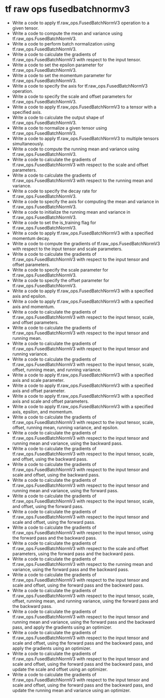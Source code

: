 # tf raw ops fusedbatchnormv3

- Write a code to apply tf.raw_ops.FusedBatchNormV3 operation to a given tensor.
- Write a code to compute the mean and variance using tf.raw_ops.FusedBatchNormV3.
- Write a code to perform batch normalization using tf.raw_ops.FusedBatchNormV3.
- Write a code to calculate the gradients of tf.raw_ops.FusedBatchNormV3 with respect to the input tensor.
- Write a code to set the epsilon parameter for tf.raw_ops.FusedBatchNormV3.
- Write a code to set the momentum parameter for tf.raw_ops.FusedBatchNormV3.
- Write a code to specify the axis for tf.raw_ops.FusedBatchNormV3 operation.
- Write a code to specify the scale and offset parameters for tf.raw_ops.FusedBatchNormV3.
- Write a code to apply tf.raw_ops.FusedBatchNormV3 to a tensor with a specified axis.
- Write a code to calculate the output shape of tf.raw_ops.FusedBatchNormV3.
- Write a code to normalize a given tensor using tf.raw_ops.FusedBatchNormV3.
- Write a code to apply tf.raw_ops.FusedBatchNormV3 to multiple tensors simultaneously.
- Write a code to compute the running mean and variance using tf.raw_ops.FusedBatchNormV3.
- Write a code to calculate the gradients of tf.raw_ops.FusedBatchNormV3 with respect to the scale and offset parameters.
- Write a code to calculate the gradients of tf.raw_ops.FusedBatchNormV3 with respect to the running mean and variance.
- Write a code to specify the decay rate for tf.raw_ops.FusedBatchNormV3.
- Write a code to specify the axis for computing the mean and variance in tf.raw_ops.FusedBatchNormV3.
- Write a code to initialize the running mean and variance in tf.raw_ops.FusedBatchNormV3.
- Write a code to set the is_training flag for tf.raw_ops.FusedBatchNormV3.
- Write a code to apply tf.raw_ops.FusedBatchNormV3 with a specified momentum decay.
- Write a code to compute the gradients of tf.raw_ops.FusedBatchNormV3 with respect to the input tensor and scale parameters.
- Write a code to calculate the gradients of tf.raw_ops.FusedBatchNormV3 with respect to the input tensor and offset parameters.
- Write a code to specify the scale parameter for tf.raw_ops.FusedBatchNormV3.
- Write a code to specify the offset parameter for tf.raw_ops.FusedBatchNormV3.
- Write a code to apply tf.raw_ops.FusedBatchNormV3 with a specified axis and epsilon.
- Write a code to apply tf.raw_ops.FusedBatchNormV3 with a specified axis and momentum.
- Write a code to calculate the gradients of tf.raw_ops.FusedBatchNormV3 with respect to the input tensor, scale, and offset parameters.
- Write a code to calculate the gradients of tf.raw_ops.FusedBatchNormV3 with respect to the input tensor and running mean.
- Write a code to calculate the gradients of tf.raw_ops.FusedBatchNormV3 with respect to the input tensor and running variance.
- Write a code to calculate the gradients of tf.raw_ops.FusedBatchNormV3 with respect to the input tensor, scale, offset, running mean, and running variance.
- Write a code to apply tf.raw_ops.FusedBatchNormV3 with a specified axis and scale parameter.
- Write a code to apply tf.raw_ops.FusedBatchNormV3 with a specified axis and offset parameter.
- Write a code to apply tf.raw_ops.FusedBatchNormV3 with a specified axis and scale and offset parameters.
- Write a code to apply tf.raw_ops.FusedBatchNormV3 with a specified axis, epsilon, and momentum.
- Write a code to calculate the gradients of tf.raw_ops.FusedBatchNormV3 with respect to the input tensor, scale, offset, running mean, running variance, and epsilon.
- Write a code to calculate the gradients of tf.raw_ops.FusedBatchNormV3 with respect to the input tensor and running mean and variance, using the backward pass.
- Write a code to calculate the gradients of tf.raw_ops.FusedBatchNormV3 with respect to the input tensor, scale, and offset, using the backward pass.
- Write a code to calculate the gradients of tf.raw_ops.FusedBatchNormV3 with respect to the input tensor and scale and offset, using the backward pass.
- Write a code to calculate the gradients of tf.raw_ops.FusedBatchNormV3 with respect to the input tensor and running mean and variance, using the forward pass.
- Write a code to calculate the gradients of tf.raw_ops.FusedBatchNormV3 with respect to the input tensor, scale, and offset, using the forward pass.
- Write a code to calculate the gradients of tf.raw_ops.FusedBatchNormV3 with respect to the input tensor and scale and offset, using the forward pass.
- Write a code to calculate the gradients of tf.raw_ops.FusedBatchNormV3 with respect to the input tensor, using the forward pass and the backward pass.
- Write a code to calculate the gradients of tf.raw_ops.FusedBatchNormV3 with respect to the scale and offset parameters, using the forward pass and the backward pass.
- Write a code to calculate the gradients of tf.raw_ops.FusedBatchNormV3 with respect to the running mean and variance, using the forward pass and the backward pass.
- Write a code to calculate the gradients of tf.raw_ops.FusedBatchNormV3 with respect to the input tensor and scale and offset, using the forward pass and the backward pass.
- Write a code to calculate the gradients of tf.raw_ops.FusedBatchNormV3 with respect to the input tensor, scale, offset, running mean, and running variance, using the forward pass and the backward pass.
- Write a code to calculate the gradients of tf.raw_ops.FusedBatchNormV3 with respect to the input tensor and running mean and variance, using the forward pass and the backward pass, and apply the gradients using an optimizer.
- Write a code to calculate the gradients of tf.raw_ops.FusedBatchNormV3 with respect to the input tensor and scale and offset, using the forward pass and the backward pass, and apply the gradients using an optimizer.
- Write a code to calculate the gradients of tf.raw_ops.FusedBatchNormV3 with respect to the input tensor and scale and offset, using the forward pass and the backward pass, and update the scale and offset using an optimizer.
- Write a code to calculate the gradients of tf.raw_ops.FusedBatchNormV3 with respect to the input tensor and scale and offset, using the forward pass and the backward pass, and update the running mean and variance using an optimizer.